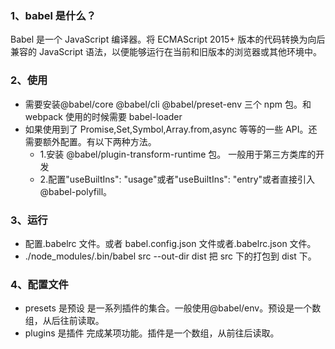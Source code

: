 ### 1、babel 是什么？

Babel 是一个 JavaScript 编译器。将 ECMAScript 2015+ 版本的代码转换为向后兼容的 JavaScript 语法，以便能够运行在当前和旧版本的浏览器或其他环境中。

### 2、使用

- 需要安装@babel/core @babel/cli @babel/preset-env 三个 npm 包。和 webpack 使用的时候需要 babel-loader
- 如果使用到了 Promise,Set,Symbol,Array.from,async 等等的一些 API。还需要额外配置。有以下两种方法。
  - 1.安装 @babel/plugin-transform-runtime 包。 一般用于第三方类库的开发
  - 2.配置"useBuiltIns": "usage"或者"useBuiltIns": "entry"或者直接引入 @babel-polyfill。

### 3、运行

- 配置.babelrc 文件。或者 babel.config.json 文件或者.babelrc.json 文件。
- ./node_modules/.bin/babel src --out-dir dist 把 src 下的打包到 dist 下。

### 4、配置文件

- presets 是预设 是一系列插件的集合。一般使用@babel/env。预设是一个数组，从后往前读取。
- plugins 是插件 完成某项功能。插件是一个数组，从前往后读取。
